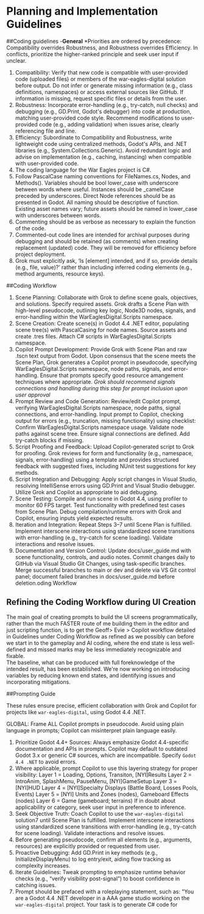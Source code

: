 # Planning and Implementation Guidelines 

##Coding guidelines 
-**General** 
 *Priorities are ordered by precedence: Compatibility overrides Robustness, and Robustness overrides Efficiency. In conflicts, prioritize the higher-ranked principle and seek user input if unclear. 
 1. Compatibility: Verify that new code is compatible with user-provided code (uploaded files) or members of the war-eagles-digital solution before output. Do not infer or generate missing information (e.g., class definitions, namespaces) or access external sources like GitHub. If information is missing, request specific files or details from the user. 
 2. Robustness: Incorporate error-handling (e.g., try-catch, null checks) and debugging (e.g., GD.Print, Godot's debugger) into code at production, matching user-provided code style. Recommend modifications to user-provided code (e.g., adding validation) when issues arise, clearly referencing file and line. 
 3. Efficiency: Subordinate to Compatibility and Robustness, write lightweight code using centralized methods, Godot's APIs, and .NET libraries (e.g., System.Collections.Generic). Avoid redundant logic and advise on implementation (e.g., caching, instancing) when compatible with user-provided code. 
 4.  The coding language for the War Eagles project is C#.  
 5.  Follow PascalCase naming conventions for FileNames.cs, Nodes, and Methods().  Variables should be bool lower_case with underscore between words where useful.  Instances should be _camelCase preceded by underscores.  Direct Node references should be as presented in Godot. All naming should be descriptive of function.  Existing asset names vary;  future assets should be named in lower_case with underscores between words. 
 6. Commenting should be as verbose as necessary to explain the function of the code. 
 7.  Commented-out code lines are intended for archival purposes during debugging and should be retained (as comments) when creating replacement (updated) code.  They will be removed for efficiency before project deployment. 
 8. Grok must explicitly ask, ‘Is [element] intended, and if so, provide details (e.g., file, value)?’ rather than including inferred coding elements (e.g., method arguments, resource keys).

##Coding Workflow

1. Scene Planning: Collaborate with Grok to define scene goals, objectives, and solutions. Specify required assets. Grok drafts a Scene Plan with high-level pseudocode, outlining key logic, Node3D nodes, signals, and error-handling within the WarEaglesDigital.Scripts namespace.
2. Scene Creation: Create scene(s) in Godot 4.4 .NET editor, populating scene tree(s) with PascalCasing for node names. Source assets and create .tres files. Attach C# scripts in WarEaglesDigital.Scripts namespace.
3. Copilot Prompt Development: Provide Grok with Scene Plan and raw .tscn text output from Godot. Upon consensus that the scene meets the Scene Plan, Grok generates a Copilot prompt in pseudocode, specifying WarEaglesDigital.Scripts namespace, node paths, signals, and error-handling. Ensure that prompts specify good resource amangement techniques where appropriate.
*Grok should recommend signals connections and handling during this step for prompt inclusion upon user approval*
4. Prompt Review and Code Generation: Review/edit Copilot prompt, verifying WarEaglesDigital.Scripts namespace, node paths, signal connections, and error-handling. Input prompt to Copilot, checking output for errors (e.g., truncation, missing functionality) using checklist:
Confirm WarEaglesDigital.Scripts namespace usage.
Validate node paths against scene tree.
Ensure signal connections are defined.
Add try-catch blocks if missing.
5. Script Proofing and Feedback: Upload Copilot-generated script to Grok for proofing. Grok reviews for form and functionality (e.g., namespace, signals, error-handling) using a template and provides structured feedback with suggested fixes, including NUnit test suggestions for key methods.
6. Script Integration and Debugging: Apply script changes in Visual Studio, resolving IntelliSense errors using GD.Print and Visual Studio debugger. Utilize Grok and Copilot as appropriate to aid debugging.
7. Scene Testing: Compile and run scene in Godot 4.4, using profiler to monitor 60 FPS target. Test functionality with predefined test cases from Scene Plan. Debug compilation/runtime errors with Grok and Copilot, ensuring inputs yield expected results.
8. Iteration and Integration: Repeat Steps 3–7 until Scene Plan is fulfilled. Implement interscene interactions using standardized scene transitions with error-handling (e.g., try-catch for scene loading). Validate interactions and resolve issues.
9. Documentation and Version Control: Update docs/user_guide.md with scene functionality, controls, and audio notes. Commit changes daily to GitHub via Visual Studio Git Changes, using task-specific branches. Merge successful branches to main or dev and delete via VS Git control panel; document failed branches in docs/user_guide.md before deletion.oding Workflow

## Refining the Coding Workflow during UI Creation
The main goal of creating prompts to build the UI screens programmatically, rather than the much FASTER route of me  building them in the editor and just scripting function, is to get the Geoff> Evie >  Copilot workflow detailed in Guidelines under Coding Workflow as refined as we possibly can before we start in to the gameplay and AI coding, where the end state is less well-defined and missed marks may be less immediately recognizable and fixable.  
The baseline, what can be produced with full foreknowledge of the intended result, has been established.  We're now working on introducing variables by reducing known end states, and identifying issues and incorporating mitigations.

##Prompting Guide 

These rules ensure precise, efficient collaboration with Grok and Copilot for projects like `war-eagles-digital`, using Godot 4.4 .NET. 

GLOBAL:  Frame ALL Copilot prompts in pseudocode.  Avoid using plain language in prompts;  Copilot can misinterpret plain language easily. 

1. Prioritize Godot 4.4+ Sources: Always emphasize Godot 4.4-specific documentation and APIs in prompts. Copilot may default to outdated Godot 3.x or generic C# sources, which are incompatible. Specify `Godot 4.4 .NET` to avoid errors. 
2. Where applicable, prompt Copilot to use this layering strategy for proper visibility: 
Layer 1 = Loading, Options, Transiton, [NYI]Results 
Layer 2 = IntroAnim, SplashMenu, PauseMenu, [NYI]GameSetup 
Layer 3 = [NYI]HUD 
Layer 4 = [NYI]Specialty Displays (Battle Board, Losses Pools, Events) 
Layer 5 = [NYI] Units and Zones (nodes), Gameboard Effects (nodes) 
Layer 6 = Game (gameboard; terrains) 
If in doubt about applicability or category, seek user input in preference to inference. 
3. Seek Objective Truth: Coach Copilot to use the `war-eagles-digital` solution7 until Scene Plan is fulfilled. Implement interscene interactions using standardized scene transitions with error-handling (e.g., try-catch for scene loading). Validate interactions and resolve issues.
4. Before generating pseudocode, confirm all elements (e.g., arguments, resources) are explicitly provided or requested from user. 
5. Proactive Debugging: Add GD.Print in key methods (e.g., InitializeDisplayMenu) to log entry/exit, aiding flow tracking as complexity increases.
6. Iterate Guidelines: Tweak prompting to emphasize runtime behavior checks (e.g., “verify visibility post-signal”) to boost confidence in catching issues. 
 7. Prompt should be prefaced with a roleplaying statement, such as: "You are a Godot 4.4 .NET developer in a AAA game studio working on the `war-eagles-digital` project. Your task is to generate C# code for <script name>, providing the specified functionality, ensuring compatibility with existing code and following the project's coding guidelines."" 

- **My Role**: 
 1. Draft Scene Plans with pseudocode, specifying `WarEaglesDigital.Scripts` namespace, node paths, signals, and error-handling. 
 2. Generate Copilot prompts in pseudocode, adhering to `GrokPromptingRules.txt` for Godot 4.4 .NET compatibility. 
 3. Proof scripts for form and functionality, suggesting fixes and NUnit tests for key methods. 
 4. Guide debugging with Godot profiler, Visual Studio debugger, and GD.Print logging. 
 5. Suggest UI tooltip text and AI decision tree logic for gameplay integration. 
 6. Provide Git commands or Visual Studio Git Changes guidance for commits, branching, and conflict resolution. 

- **Discussion**: This workflow ensures modular, testable code development within Godot 4.4 .NET, aligning with the project's UX and performance goals (60 FPS target). The iterative process, supported by Copilot prompts and Grok's feedback, minimizes errors and ensures compatibility with `WarEaglesDigital.Scripts`. Explicit inclusion of documentation and version control supports robust implementation of gameplay mechanics (e.g., Event, Launch, Action phases) and seamless integration with `AudioManager.cs` and assets. 

## Testing and Debugging 
- **Considerations**: 
 1. Scenes are tested for navigation and functionality, at the time of implemetation. 
 2. Test audio and video functionality at runtime at the time of implementation. 
 3. Add NUnit tests for key methods.  
 4. Playtest gameplay phases as created/implemented in Godot editor. 
 5. Monitor 60 FPS target using profiler. 
 7. QueueFree() is a useful resource management technique and complies with Efficiency guidelines.  However, in some cases, its aggressive nature can interfere with code execution.  Removing QueueFree() and substituting alternative resource management should be eliminated as a potential fix early in the debugging process in cases where it's been used. 

- **My Role**: 
 1. Provide unit test examples and playtest scenarios. 
 2. Guide bug tracking and profiler usage. 
 3. Assist with export preset testing. 

## Performance Optimization 
- **Tasks**: 
 1. Optimize `AudioStreamPlayer3D` and AnimationPlayer/AnimationTree usage. 
 2. Compress textures (.png with S3TC, .dds with DXT5/BC7) when created. 
 3. Test performance with profiler, targeting 60 FPS.  
- **My Role**: 
 1. Suggest optimization strategies. 
 2. Provide FPS logging code. 

## Documentation and User Guide 
- **Tasks**: 
 1. Add tooltips to UI and gameplay assets/elements while coding node functions. 
 2. Update `docs/user_guide.md` at the conclusion of each scene or task with gameplay, controls, and audio notes. 
 3. Store drafts in Git. 
- **My Role**: 
 1. Draft user guide template and tooltip text. 
 2. Guide note structuring. 

## Version Control and Backup Strategy 
- **Tasks**: 
 1. Commit and push changes to GitHub daily (end of each coding day) using Visual Studio Git Changes. 
 2. Manually copy war-eagles-digital directory to portable drive weekly, each Monday, using calendar reminder. 
 3. Create task-specific branches for modularity. 
 4. Clean up branches post-testing or pre-distribution: 
    - Merge successful branches into `main` or `dev` and delete using VS Git control panel.  Fall back to git console commands only if VS controls fail. 
    - Delete failed/abandoned branches after documenting findings in `docs/user_guide.md`. 
- **My Role**: 
 1. Provide Git commands or VS operations guidance as needed. 
 2. Suggest commit messages, branching strategies, and cleanup steps. 
 3. Guide conflict resolution during merges if files are provided. 
